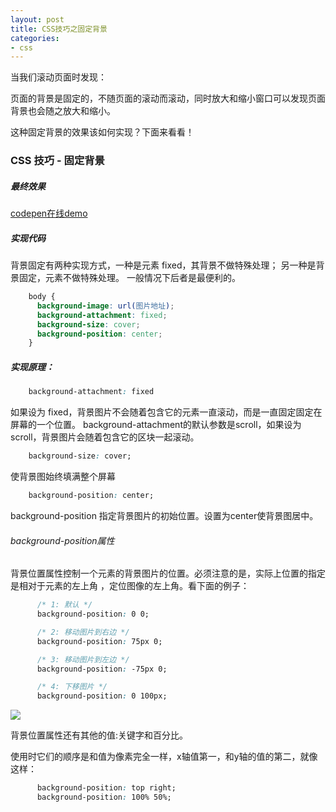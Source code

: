 ```yaml
---
layout: post
title: CSS技巧之固定背景
categories:
- css
---
```


当我们滚动页面时发现：

页面的背景是固定的，不随页面的滚动而滚动，同时放大和缩小窗口可以发现页面背景也会随之放大和缩小。

这种固定背景的效果该如何实现？下面来看看！
### CSS 技巧 - 固定背景

##### 最终效果
[codepen在线demo](http://codepen.io/runfastlynda/pen/epJByp?editors=110)

##### 实现代码

背景固定有两种实现方式，一种是元素 fixed，其背景不做特殊处理；
另一种是背景固定，元素不做特殊处理。
一般情况下后者是最便利的。

```css
    body {
      background-image: url(图片地址);
      background-attachment: fixed;
      background-size: cover;
      background-position: center;
    }
```
##### 实现原理：

```css
    background-attachment: fixed
```
如果设为 fixed，背景图片不会随着包含它的元素一直滚动，而是一直固定固定在屏幕的一个位置。
background-attachment的默认参数是scroll，如果设为 scroll，背景图片会随着包含它的区块一起滚动。

```css
    background-size: cover;
```
使背景图始终填满整个屏幕

```css
    background-position: center;
```
background-position 指定背景图片的初始位置。设置为center使背景图居中。

###### background-position属性

背景位置属性控制一个元素的背景图片的位置。必须注意的是，实际上位置的指定是相对于元素的左上角
，定位图像的左上角。看下面的例子：

```css
      /* 1: 默认 */
      background-position: 0 0;

      /* 2: 移动图片到右边 */
      background-position: 75px 0;

      /* 3: 移动图片到左边 */
      background-position: -75px 0;

      /* 4: 下移图片 */
      background-position: 0 100px;
```
![](http://7xjufd.dl1.z0.glb.clouddn.com/5.png)

背景位置属性还有其他的值:关键字和百分比。

使用时它们的顺序是和值为像素完全一样，x轴值第一，和y轴的值的第二，就像这样：

```css
      background-position: top right;
      background-position: 100% 50%;
```